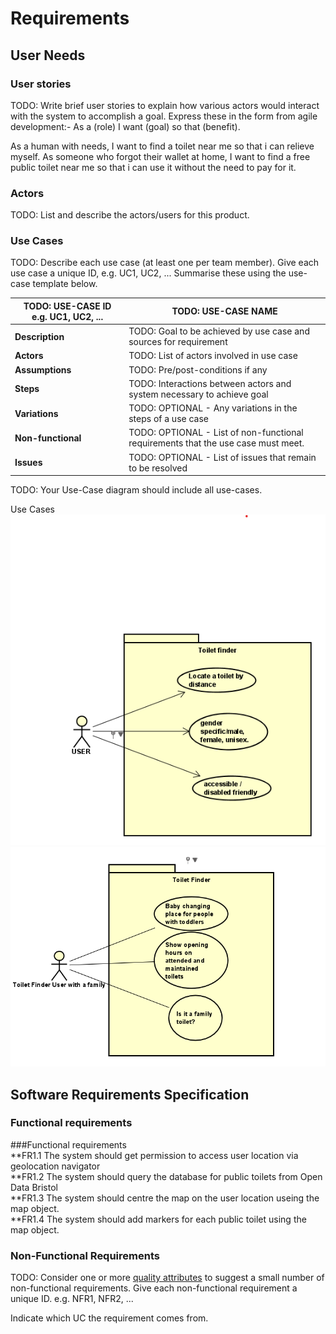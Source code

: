 # Requirements

## User Needs

### User stories
TODO: Write brief user stories to explain how various actors would interact with the system to accomplish a goal.
    Express these in the form from agile development:- As a (role) I want (goal) so that (benefit).

As a human with needs, I want to find a toilet near me so that i can relieve myself.
As someone who forgot their wallet at home, I want to find a free public toilet near me so that i can use it without the need to pay for it.

### Actors
TODO: List and describe the actors/users for this product.

### Use Cases
TODO: Describe each use case (at least one per team member).
    Give each use case a unique ID, e.g. UC1, UC2, ...
    Summarise these using the use-case template below.



| TODO: USE-CASE ID e.g. UC1, UC2, ... | TODO: USE-CASE NAME | 
| -------------------------------------- | ------------------- |
| **Description** | TODO: Goal to be achieved by use case and sources for requirement |
| **Actors** | TODO: List of actors involved in use case |
| **Assumptions** | TODO: Pre/post-conditions if any</td></tr>
| **Steps** | TODO: Interactions between actors and system necessary to achieve goal |
| **Variations** | TODO: OPTIONAL - Any variations in the steps of a use case |
| **Non-functional** | TODO: OPTIONAL - List of non-functional requirements that the use case must meet. |
| **Issues** | TODO: OPTIONAL - List of issues that remain to be resolved |


TODO: Your Use-Case diagram should include all use-cases.

Use Cases
![Use Case 1/Jovan](https://github.com/szyma28/szyma28.github.io/blob/main/docs/Images/UserCase1.png)
![Use Case 2/Eryk](https://github.com/szyma28/szyma28.github.io/blob/main/docs/Images/UseCase2%20toilet%20finder.png)


## Software Requirements Specification<br>
### Functional requirements<br>
###Functional requirements<br>
**FR1.1 The system should get permission to access user location via geolocation navigator <br>
**FR1.2 The system should query the database for public toilets from Open Data Bristol<br>
**FR1.3 The system should centre the map on the user location useing the map object.<br>
**FR1.4 The system should add markers for each public toilet using the map object.<br>



### Non-Functional Requirements
TODO: Consider one or more [quality attributes](https://en.wikipedia.org/wiki/ISO/IEC_9126) to suggest a small number of non-functional requirements.
Give each non-functional requirement a unique ID. e.g. NFR1, NFR2, ...

Indicate which UC the requirement comes from.
